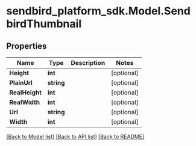 
# sendbird_platform_sdk.Model.SendbirdThumbnail

## Properties

Name | Type | Description | Notes
------------ | ------------- | ------------- | -------------
**Height** | **int** |  | [optional] 
**PlainUrl** | **string** |  | [optional] 
**RealHeight** | **int** |  | [optional] 
**RealWidth** | **int** |  | [optional] 
**Url** | **string** |  | [optional] 
**Width** | **int** |  | [optional] 

[[Back to Model list]](../README.md#documentation-for-models)
[[Back to API list]](../README.md#documentation-for-api-endpoints)
[[Back to README]](../README.md)


